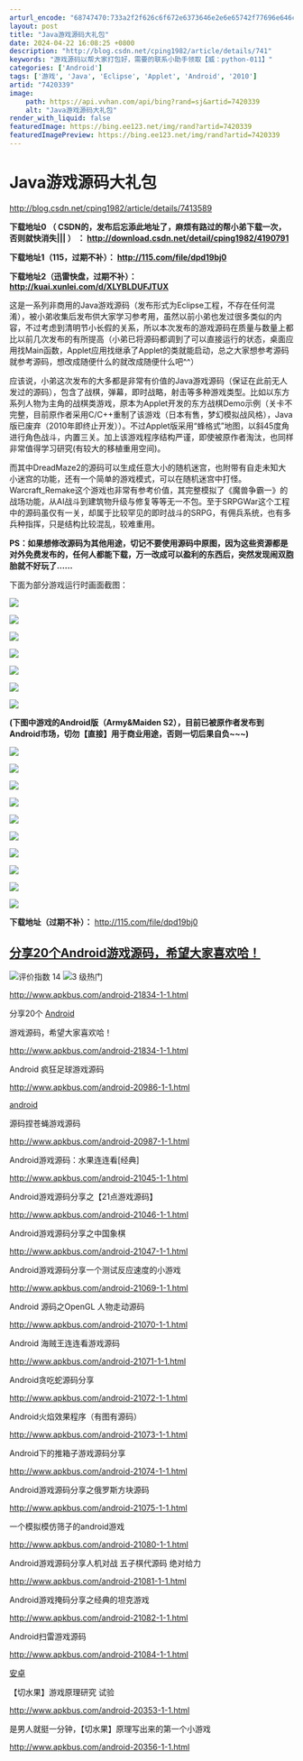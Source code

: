 ```yaml
---
arturl_encode: "68747470:733a2f2f626c6f672e6373646e2e6e65742f77696e646c616b:652f61727469636c652f64657461696c732f37343230333339"
layout: post
title: "Java游戏源码大礼包"
date: 2024-04-22 16:08:25 +0800
description: "http://blog.csdn.net/cping1982/article/details/741"
keywords: "游戏源码以帮大家打包好，需要的联系小助手领取【威：python-011】"
categories: ['Android']
tags: ['游戏', 'Java', 'Eclipse', 'Applet', 'Android', '2010']
artid: "7420339"
image:
    path: https://api.vvhan.com/api/bing?rand=sj&artid=7420339
    alt: "Java游戏源码大礼包"
render_with_liquid: false
featuredImage: https://bing.ee123.net/img/rand?artid=7420339
featuredImagePreview: https://bing.ee123.net/img/rand?artid=7420339
---
```


# Java游戏源码大礼包

<http://blog.csdn.net/cping1982/article/details/7413589>

**下载地址0
**（**
CSDN的，发布后忘添此地址了，麻烦有路过的帮小弟下载一次，否则就快消失|||
**）**
：
<http://download.csdn.net/detail/cping1982/4190791>**

**下载地址1（115，过期不补）：
<http://115.com/file/dpd19bj0>**

**下载地址2（迅雷快盘，过期不补）：
<http://kuai.xunlei.com/d/XLYBLDUFJTUX>**

这是一系列非商用的Java游戏源码（发布形式为Eclipse工程，不存在任何混淆），被小弟收集后发布供大家学习参考用，虽然以前小弟也发过很多类似的内容，不过考虑到清明节小长假的关系，所以本次发布的游戏源码在质量与数量上都比以前几次发布的有所提高（小弟已将源码都调到了可以直接运行的状态，桌面应用找Main函数，Applet应用找继承了Applet的类就能启动，总之大家想参考源码就参考源码，想改成随便什么的就改成随便什么吧^^）
  
  
应该说，小弟这次发布的大多都是非常有价值的Java游戏源码（保证在此前无人发过的源码），包含了战棋，弹幕，即时战略，射击等多种游戏类型。比如以东方系列人物为主角的战棋类游戏，原本为Applet开发的东方战棋Demo示例（关卡不完整，目前原作者采用C/C++重制了该游戏（日本有售，梦幻模拟战风格），Java版已废弃（2010年即终止开发））。不过Applet版采用“蜂格式”地图，以斜45度角进行角色战斗，内置三关。加上该游戏程序结构严谨，即使被原作者淘汰，也同样非常值得学习研究(有较大的移植重用空间)。

而其中DreadMaze2的源码可以生成任意大小的随机迷宫，也附带有自走未知大小迷宫的功能，还有一个简单的游戏模式，可以在随机迷宫中打怪。Warcraft\_Remake这个游戏也非常有参考价值，其完整模拟了《魔兽争霸一》的战场功能，从AI战斗到建筑物升级与修复等等无一不包。至于SRPGWar这个工程中的源码虽仅有一关，却属于比较罕见的即时战斗的SRPG，有佣兵系统，也有多兵种指挥，只是结构比较混乱，较难重用。

**PS：如果想修改源码为其他用途，切记不要使用源码中原图，因为这些资源都是对外免费发布的，任何人都能下载，万一改成可以盈利的东西后，突然发现闹双胞胎就不好玩了……**

下面为部分游戏运行时画面截图：

![](https://img-my.csdn.net/uploads/201203/30/1333123177_4099.png)

![](https://img-my.csdn.net/uploads/201203/30/1333123169_5901.png)

![](https://img-my.csdn.net/uploads/201203/30/1333123156_2480.png)

![](https://img-my.csdn.net/uploads/201203/30/1333123161_7697.png)

![](https://img-my.csdn.net/uploads/201203/30/1333123133_7071.png)

![](https://img-my.csdn.net/uploads/201203/30/1333123183_8779.png)

![](https://img-my.csdn.net/uploads/201203/30/1333123189_1322.png)
  
**(下图中游戏的Android版（Army&Maiden S2），目前已被原作者发布到Android市场，切勿【直接】用于商业用途，否则一切后果自负~~~)**

![](https://img-my.csdn.net/uploads/201203/30/1333123195_1375.png)

![](https://img-my.csdn.net/uploads/201203/31/1333123203_4237.png)

![](https://img-my.csdn.net/uploads/201203/30/1333123122_3729.png)

![](https://img-my.csdn.net/uploads/201203/30/1333123127_6271.png)

![](https://img-my.csdn.net/uploads/201203/30/1333123130_8993.png)

![](https://img-my.csdn.net/uploads/201203/30/1333123136_4865.png)

![](https://img-my.csdn.net/uploads/201203/30/1333123138_4481.png)

![](https://img-my.csdn.net/uploads/201203/30/1333123141_9844.png)

![](https://img-my.csdn.net/uploads/201203/30/1333123144_6256.png)

![](https://img-my.csdn.net/uploads/201203/30/1333123147_5680.png)

  

**下载地址（过期不补）：**
<http://115.com/file/dpd19bj0>

## [分享20个Android游戏源码，希望大家喜欢哈！](http://www.apkbus.com/android-21834-1-1.html)



![](http://www.apkbus.com/static/image/common/recommend_1.gif "评价指数 14")
![](http://www.apkbus.com/static/image/common/hot_3.gif "3 级热门")
  

<http://www.apkbus.com/android-21834-1-1.html>

分享20个
[Android](http://www.apkbus.com/)

游戏源码，希望大家喜欢哈！
  
<http://www.apkbus.com/android-21834-1-1.html>
  
  

Android 疯狂足球游戏源码
  
<http://www.apkbus.com/android-20986-1-1.html>
  
  
[android](http://www.apkbus.com/)

源码捏苍蝇游戏源码
  
<http://www.apkbus.com/android-20987-1-1.html>
  
  

Android游戏源码：水果连连看[经典]
  
<http://www.apkbus.com/android-21045-1-1.html>
  
  

Android游戏源码分享之【21点游戏源码】
  
<http://www.apkbus.com/android-21046-1-1.html>
  
  

Android游戏源码分享之中国象棋
  
<http://www.apkbus.com/android-21047-1-1.html>
  
  

Android游戏源码分享一个测试反应速度的小游戏
  
<http://www.apkbus.com/android-21069-1-1.html>
  
  

Android 源码之OpenGL 人物走动源码
  
<http://www.apkbus.com/android-21070-1-1.html>
  
  

Android 海贼王连连看游戏源码
  
<http://www.apkbus.com/android-21071-1-1.html>
  
  

Android贪吃蛇源码分享
  
<http://www.apkbus.com/android-21072-1-1.html>
  
  

Android火焰效果程序（有图有源码）
  
<http://www.apkbus.com/android-21073-1-1.html>
  
  

Android下的推箱子游戏源码分享
  
<http://www.apkbus.com/android-21074-1-1.html>
  
  

Android游戏源码分享之俄罗斯方块源码
  
<http://www.apkbus.com/android-21075-1-1.html>
  
  

一个模拟模仿筛子的android游戏
  
<http://www.apkbus.com/android-21080-1-1.html>
  
  

Android游戏源码分享人机对战 五子棋代源码 绝对给力
  
<http://www.apkbus.com/android-21081-1-1.html>
  
  

Android游戏掩码分享之经典的坦克游戏
  
<http://www.apkbus.com/android-21082-1-1.html>
  
  

Android扫雷游戏源码
  
<http://www.apkbus.com/android-21084-1-1.html>
  
[安卓](http://www.apkbus.com/)

【切水果】游戏原理研究 试验
  
<http://www.apkbus.com/android-20353-1-1.html>
  
  

是男人就挺一分钟，【切水果】原理写出来的第一个小游戏
  
<http://www.apkbus.com/android-20356-1-1.html>